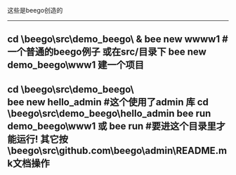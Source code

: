 这些是beego创造的

----------------------------------------------------
cd \beego\src\demo_beego\  & bee new wwww1   #一个普通的beego例子
或在src/目录下 bee new demo_beego\www1 建一个项目
----------------------------------------------------
cd \beego\src\demo_beego\  
bee new hello_admin  #这个使用了admin 库
cd \beego\src\demo_beego\hello_admin 
bee run demo_beego\www1 
或 bee run  #要进这个目录里才能运行!
其它按 \beego\src\github.com\beego\admin\README.mk文档操作
----------------------------------------------------